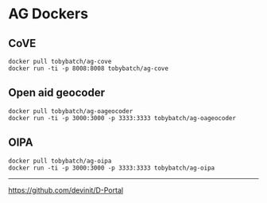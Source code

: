 # AG Dockers

## CoVE

    docker pull tobybatch/ag-cove
    docker run -ti -p 8008:8008 tobybatch/ag-cove

## Open aid geocoder

    docker pull tobybatch/ag-oageocoder
    docker run -ti -p 3000:3000 -p 3333:3333 tobybatch/ag-oageocoder

## OIPA

    docker pull tobybatch/ag-oipa
    docker run -ti -p 3000:3000 -p 3333:3333 tobybatch/ag-oipa



--------------------

https://github.com/devinit/D-Portal
